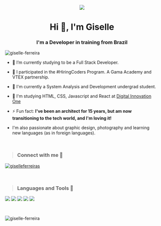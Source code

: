 <p align="center"><img src="https://i.postimg.cc/SQ9RbB8B/capa-linkedin.jpg"></p>

<h1 align="center">Hi 👋, I'm Giselle</h1>
<h3 align="center">I'm a Developer in training from Brazil</h3>

<p align="left"> <img src="https://komarev.com/ghpvc/?username=giselle-ferreira&label=Profile%20views&color=0e75b6&style=flat" alt="giselle-ferreira" /> </p>

- 🔭 I’m currently studying to be a Full Stack Developer.

- 🔭 I participated in the #HiringCoders Program. A Gama Academy and VTEX partnership.

- 🔭 I'm currently a System Analysis and Development undergrad student.

- 🔭 I'm studying HTML, CSS, Javascript and React at [Digital Innovation One](https://digitalinnovation.one/)

- ⚡ Fun fact: **I've been an architect for 15 years, but am now transitioning to the tech world, and I'm loving it!**

- I'm also passionate about graphic design, photography and learning new languages (as in foreign languages).

<br>

>### Connect with me 🔗
<p align="left">
<a href="https://linkedin.com/in/giselleferreiras" target="blank"><img align="center" src="https://img.shields.io/badge/linkedin-%230077B5.svg?style=for-the-badge&logo=linkedin&logoColor=white" alt="giselleferreiras" /></a>
</p>

<br>

>### Languages and Tools 🧰

<p align="left">
<img src="https://img.shields.io/badge/html5-%23E34F26.svg?style=for-the-badge&logo=html5&logoColor=white"/>
<img src="https://img.shields.io/badge/css3-%231572B6.svg?style=for-the-badge&logo=css3&logoColor=white"/>  
<img src="https://img.shields.io/badge/adobephotoshop-%2331A8FF.svg?style=for-the-badge&logo=adobephotoshop&logoColor=white"/>
<img src="https://img.shields.io/badge/adobeillustrator-%23FF9A00.svg?style=for-the-badge&logo=adobeillustrator&logoColor=white"/> 
<img src="https://img.shields.io/badge/figma-%23F24E1E.svg?style=for-the-badge&logo=figma&logoColor=white"/>
</p>  

<br>

<p><img align="center" src="https://github-readme-stats.vercel.app/api/top-langs?username=giselle-ferreira&show_icons=true&locale=en&layout=compact" alt="giselle-ferreira" /></p>

